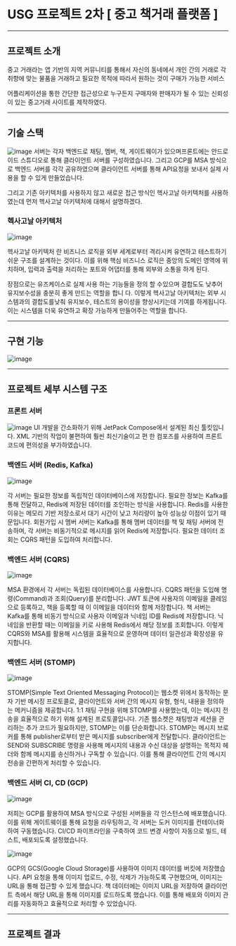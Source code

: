 # USG 프로젝트 2차 [ 중고 책거래 플랫폼 ]
****
## 프로젝트 소개

중고 거래라는 앱 기반의 지역 커뮤니티를 통해서 자신의 동네에서 개인 간의 거래로 각 취향에 맞는 물품을 거래하고 필요한 목적에 따라서 원하는 것이 구매가 가능한 서비스

어플리케이션을 통한 간단한 접근성으로 누구든지 구매자와 판매자가 될 수 있는 신뢰성이 있는 중고거래 사이트를 제작하였다.

****
## 기술 스택
![image](https://github.com/Namsoo315/USG_PJ_2/assets/113406187/bbceb8bc-21fd-4a53-93b4-a419ddb2d5d6)
서버는 각자 백엔드로 채팅, 멤버, 책, 게이트웨이가 있으며프론트에는 안드로이드 스튜디오로 통해 클라이언트 서버를 구성하였습니다. 그리고 GCP를 MSA 방식으로 백엔드 서버를 각각 공유하였으며 클라이언트 서버를 통해 API요청을 보내서 실제 사용을 할 수 있게 만들었습니다.

그리고 기존 아키텍처를 사용하지 않고 새로운 접근 방식인 헥사고날 아키텍처를 사용하였는데 
먼저 헥사고날 아키텍처에 대해서 설명하겠다.

### 헥사고날 아키텍처
![image](https://github.com/Namsoo315/USG_PJ_2/assets/113406187/25388b6d-53cb-4337-8f71-c5ab9b72dcb0)

헥사고날 아키텍처 란 비즈니스 로직을 외부 세계로부터 격리시켜 유연하고 테스트하기 쉬운 구조를 설계하는 것이다.
이를 위해 핵심 비즈니스 로직은 중앙의 도메인 영역에 위치하며, 입력과 출력을 처리하는 포트와 어댑터를 통해 외부와 소통을 하게 된다.

장점으로는 유즈케이스로 실제 사용 하는 기능들을 정의 할 수있으며 결합도도 낮추어 유지보수성을 충분히 좋게 만드는 역할을 합니
다. 이렇게 헥사고날 아키텍처는 외부 시스템과의 결합도를낮춰 유지보수, 테스트의 용이성을 향상시키는데 기여를 하게됩니다. 
이는 시스템을 더욱 유연하고 확장 가능하게 만들어주는 역할을 합니다.


****
## 구현 기능
![image](https://github.com/Namsoo315/USG_PJ_2/assets/113406187/b975f6e7-2b12-44b5-ad0d-1f8e1751044a)

****

## 프로젝트 세부 시스템 구조

### 프론트 서버
![image](https://github.com/Namsoo315/USG_PJ_2/assets/113406187/793602e5-35f9-449d-96e4-115fafbe77c8)
UI 개발을 간소화하기 위해 JetPack Compose에서 설계된 최신 툴킷입니다. XML 기반의 작업이 불편하여 훨씬 최신기술이고 편
한 컴포즈를 사용하여 프론트 코드에 편의성을 부가하였습니다.

### 백엔드 서버 (Redis, Kafka)
![image](https://github.com/Namsoo315/USG_PJ_2/assets/113406187/35cf3d2c-3f3f-41ce-9593-8db5a5b663ab)

각 서버는 필요한 정보를 독립적인 데이터베이스에 저장합니다. 필요한 정보는 Kafka를 통해 전달하고, Redis에 저장된 데이터를 조인하는 방식을 사용합니다. Redis를 사용한 이유는 메모리 기반 저장소로서 대기 시간이 낮고 처리량이 높아 성능상 이점이 있기 때문입니다. 회원가입 시 멤버 서버는 Kafka를 통해 멤버 데이터를 책 및 채팅 서버에 전송하며, 각 서버는 비동기적으로 메시지를 읽어 Redis에 저장합니다. 필요한 데이터 조회는 CQRS 패턴을 도입하여 처리합니다.

### 백엔드 서버 (CQRS)
![image](https://github.com/Namsoo315/USG_PJ_2/assets/113406187/f6436603-0c17-42e0-ab72-28c5960eecf3)

MSA 환경에서 각 서버는 독립된 데이터베이스를 사용합니다. CQRS 패턴을 도입해 명령(Command)과 조회(Query)를 분리합니다. JWT 토큰에 사용자의 이메일을 클레임으로 등록하고, 책을 등록할 때 이 이메일을 데이터와 함께 저장합니다. 책 서버는 Kafka를 통해 비동기 방식으로 사용자 이메일과 닉네임 ID를 Redis에 저장합니다. 닉네임을 반환할 때는 이메일을 키로 사용해 Redis에서 해당 정보를 조회합니다. 이렇게 CQRS와 MSA를 활용해 시스템을 효율적으로 운영하며 데이터 일관성과 확장성을 유지합니다.

### 백엔드 서버 (STOMP)
![image](https://github.com/Namsoo315/USG_PJ_2/assets/113406187/a555b697-ac89-4338-af67-d15e4bac1f96)

STOMP(Simple Text Oriented Messaging Protocol)는 웹소켓 위에서 동작하는 문자 기반 메시징 프로토콜로, 클라이언트와 서버 간의 메시지 유형, 형식, 내용을 정의하는 메커니즘을 제공합니다. 1:1 채팅 구현을 위해 STOMP를 사용했는데, 이는 메시지 전송을 효율적으로 하기 위해 설계된 프로토콜입니다. 기존 웹소켓은 채팅방과 세션을 관리하는 추가 코드가 필요하지만, STOMP는 이를 단순화합니다. STOMP는 메시지 브로커를 통해 publisher로부터 받은 메시지를 subscriber에게 전달합니다. 클라이언트는 SEND와 SUBSCRIBE 명령을 사용해 메시지의 내용과 수신 대상을 설명하는 목적지 헤더와 함께 메시지를 송신하거나 구독할 수 있습니다. 이를 통해 클라이언트 간의 메시지 전송을 간편하게 처리할 수 있습니다.

### 백엔드 서버 CI, CD (GCP)
![image](https://github.com/Namsoo315/USG_PJ_2/assets/113406187/babced85-40d1-4cf4-9d52-88a14822b899)

저희는 GCP를 활용하여 MSA 방식으로 구성된 서버들을 각 인스턴스에 배포했습니다. 이를 위해 게이트웨이를 통해 요청을 라우팅하고, 각 서버는 도커 이미지를 컨테이너화하여 구동했습니다. CI/CD 파이프라인을 구축하여 코드 변경 사항이 자동으로 빌드, 테스트, 배포되도록 설정했습니다.

![image](https://github.com/Namsoo315/USG_PJ_2/assets/113406187/8de35cf6-6149-4f39-b55a-68133ec7fe58)

GCP의 GCS(Google Cloud Storage)를 사용하여 이미지 데이터를 버킷에 저장했습니다. API 요청을 통해 이미지 업로드, 수정, 삭제가 가능하도록 구현했으며, 이미지는 URL을 통해 접근할 수 있게 했습니다. 책 데이터에는 이미지 URL을 저장하여 클라이언트 측에서 해당 URL을 통해 이미지를 로드하도록 했습니다. 이를 통해 배포와 이미지 관리를 자동화하고 효율적으로 처리할 수 있었습니다.

****
##  프로젝트 결과
